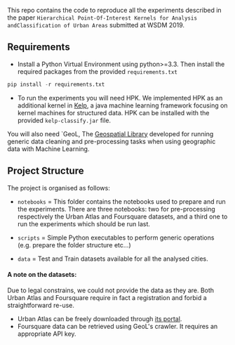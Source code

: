 This repo contains the code to reproduce all the experiments described in the paper `Hierarchical Point-Of-Interest Kernels for Analysis andClassification of Urban Areas` submitted at WSDM 2019.

## Requirements

* Install a Python Virtual Environment using python>=3.3. Then install the required packages from the provided `requirements.txt`

```python
pip install -r requirements.txt
```

* To run the experiments you will need HPK. We implemented HPK as an additional kernel in [Kelp](https://github.com/SAG-KeLP/), a java machine learning framework focusing on kernel machines for structured data. HPK can be installed with the provided `kelp-classify.jar` file.

You will also need `GeoL, The [Geospatial Library](https://github.com/gbarlacchi/GeoL) developed for running generic data cleaning and pre-processing tasks when using geographic data with Machine Learning.


## Project Structure

The project is organised as follows:

* `notebooks` = This folder contains the notebooks used to prepare and run the experiments. There are three notebooks: two for pre-processing respectively the Urban Atlas and Foursquare datasets, and a third one to run the experiments which should be run last.

* `scripts` = Simple Python executables to perform generic operations (e.g. prepare the folder structure etc...)

* `data` = Test and Train datasets available for all the analysed cities.

#### A note on the datasets:

Due to legal constrains, we could not provide the data as they are. Both Urban Atlas and Foursquare require in fact a registration and forbid a straightforward re-use.

* Urban Atlas can be freely downloaded through [its portal](https://land.copernicus.eu/local/urban-atlas/urban-atlas-2012).
* Foursquare data can be retrieved using GeoL's crawler. It requires an appropriate API key.
